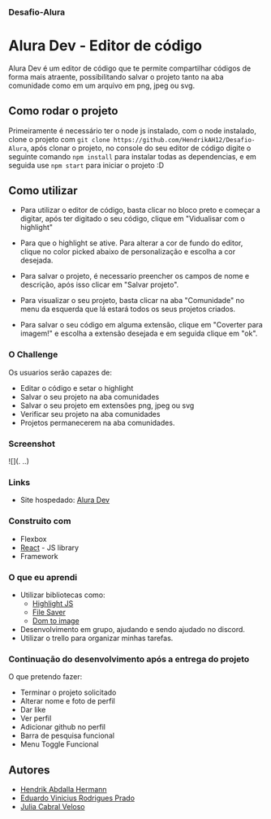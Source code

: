 ### Desafio-Alura

# Alura Dev - Editor de código

Alura Dev é um editor de código que te permite compartilhar códigos de forma mais atraente, possibilitando salvar o projeto tanto na aba comunidade como em um arquivo em png, jpeg ou svg.

## Como rodar o projeto

Primeiramente é necessário ter o node js instalado, com o node instalado, clone o projeto com `git clone https://github.com/HendrikAH12/Desafio-Alura`, após clonar o projeto, no console do seu editor de código digite o seguinte comando `npm install` para instalar todas as dependencias, e em seguida use `npm start` para iniciar o projeto :D

## Como utilizar

- Para utilizar o editor de código, basta clicar no bloco preto e começar a digitar, após ter digitado o seu código, clique em "Vidualisar com o highlight" 

 - Para que o highlight se ative. Para alterar a cor de fundo do editor, clique no color picked abaixo de personalização e escolha a cor desejada. 
 
 - Para salvar o projeto, é necessario preencher os campos de nome e descrição, após isso clicar em "Salvar projeto". 

 - Para visualizar o seu projeto, basta clicar na aba "Comunidade" no menu da esquerda que lá estará todos os seus projetos criados.

 - Para salvar o seu código em alguma extensão, clique em "Coverter para imagem!" e escolha a extensão desejada e em seguida clique em "ok".

### O Challenge

Os usuarios serão capazes de:

- Editar o código e setar o highlight
- Salvar o seu projeto na aba comunidades
- Salvar o seu projeto em extensões png, jpeg ou svg
- Verificar seu projeto na aba comunidades
- Projetos permanecerem na aba comunidades.

### Screenshot

![](. ..)

### Links

- Site hospedado: [Alura Dev](.../)

### Construito com

- Flexbox
- [React](https://reactjs.org/) - JS library
- Framework

### O que eu aprendi

- Utilizar bibliotecas como:
  - [Highlight JS](https://highlightjs.org/)
  - [File Saver](https://github.com/eligrey/FileSaver.js/)
  - [Dom to image](https://github.com/tsayen/dom-to-image)
- Desenvolvimento em grupo, ajudando e sendo ajudado no discord.
- Utilizar o trello para organizar minhas tarefas.


### Continuação do desenvolvimento após a entrega do projeto

O que pretendo fazer:

- Terminar o projeto solicitado
- Alterar nome e foto de perfil
- Dar like
- Ver perfil
- Adicionar github no perfil
- Barra de pesquisa funcional
- Menu Toggle Funcional

## Autores

- [Hendrik Abdalla Hermann](https://github.com/HendrikAH12/)
- [Eduardo Vinicius Rodrigues Prado](https://github.com/DuVRP/)
- [Julia Cabral Veloso ](https://github.com/jcvalura/)